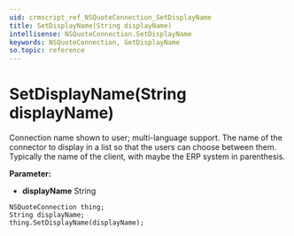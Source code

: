 ```yaml
---
uid: crmscript_ref_NSQuoteConnection_SetDisplayName
title: SetDisplayName(String displayName)
intellisense: NSQuoteConnection.SetDisplayName
keywords: NSQuoteConnection, GetDisplayName
so.topic: reference
---
```


# SetDisplayName(String displayName)

Connection name shown to user; multi-language support. The name of the connector to display in a list so that the users can choose between them. Typically the name of the client, with maybe the ERP system in parenthesis.

**Parameter:** 
 - **displayName** String

```crmscript
NSQuoteConnection thing;
String displayName;
thing.SetDisplayName(displayName);
```

